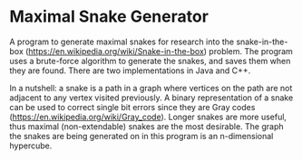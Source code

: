 # Maximal Snake Generator
A program to generate maximal snakes for research into the snake-in-the-box (https://en.wikipedia.org/wiki/Snake-in-the-box) problem.
The program uses a brute-force algorithm to generate the snakes, and saves them when they are found. There are two implementations in Java and C++.

In a nutshell: a snake is a path in a graph where vertices on the path are not adjacent to any vertex visited previously. A binary representation of a snake can be used to correct single bit errors since they are Gray codes (https://en.wikipedia.org/wiki/Gray_code). Longer snakes are more useful, thus maximal (non-extendable) snakes are the most desirable. The graph the snakes are being generated on in this program is an n-dimensional hypercube.
